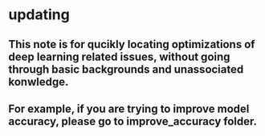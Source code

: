 # updating

## This note is for qucikly locating optimizations of deep learning related issues, without going through basic backgrounds and unassociated konwledge.

## For example, if you are trying to improve model accuracy, please go to improve_accuracy folder.
